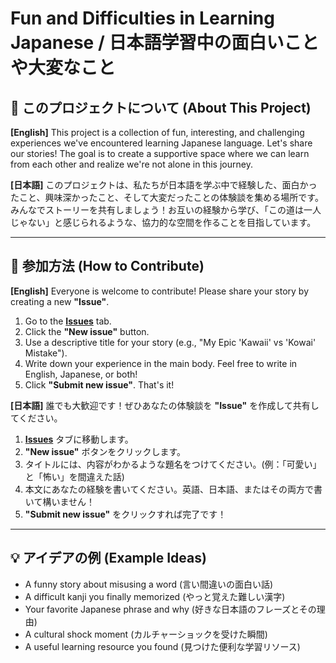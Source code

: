 # Fun and Difficulties in Learning Japanese / 日本語学習中の面白いことや大変なこと

## 📖 このプロジェクトについて (About This Project)

**[English]**
This project is a collection of fun, interesting, and challenging experiences we've encountered learning Japanese language. Let's share our stories! The goal is to create a supportive space where we can learn from each other and realize we're not alone in this journey.

**[日本語]**
このプロジェクトは、私たちが日本語を学ぶ中で経験した、面白かったこと、興味深かったこと、そして大変だったことの体験談を集める場所です。みんなでストーリーを共有しましょう！お互いの経験から学び、「この道は一人じゃない」と感じられるような、協力的な空間を作ることを目指しています。

---

## 📝 参加方法 (How to Contribute)

**[English]**
Everyone is welcome to contribute! Please share your story by creating a new **"Issue"**.

1.  Go to the **[Issues](https://github.com/Luo0515/AttractingContributors/issues)** tab.
2.  Click the **"New issue"** button.
3.  Use a descriptive title for your story (e.g., "My Epic 'Kawaii' vs 'Kowai' Mistake").
4.  Write down your experience in the main body. Feel free to write in English, Japanese, or both!
5.  Click **"Submit new issue"**. That's it!

**[日本語]**
誰でも大歓迎です！ぜひあなたの体験談を **"Issue"** を作成して共有してください。

1.  **[Issues](https://github.com/Luo0515/AttractingContributors/issues)** タブに移動します。
2.  **"New issue"** ボタンをクリックします。
3.  タイトルには、内容がわかるような題名をつけてください。(例：「可愛い」と「怖い」を間違えた話)
4.  本文にあなたの経験を書いてください。英語、日本語、またはその両方で書いて構いません！
5.  **"Submit new issue"** をクリックすれば完了です！

---

## 💡 アイデアの例 (Example Ideas)

* A funny story about misusing a word (言い間違いの面白い話)
* A difficult kanji you finally memorized (やっと覚えた難しい漢字)
* Your favorite Japanese phrase and why (好きな日本語のフレーズとその理由)
* A cultural shock moment (カルチャーショックを受けた瞬間)
* A useful learning resource you found (見つけた便利な学習リソース)
